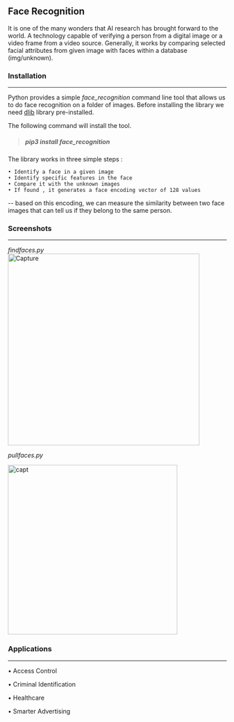 ## Face Recognition
It is one of the many wonders that AI research has brought forward to the world. A technology capable of verifying a person from a digital image or a video frame from a video     source. Generally, it works by comparing selected facial attributes from given image with faces within a database (img/unknown). 

### Installation
___
Python provides a simple *face_recognition* command line tool that allows us to do face recognition on a folder of images. Before installing the library we need [dlib](https://www.youtube.com/watch?v=HqjcqpCNiZg) library pre-installed.


The following command will install the tool.
> ##### pip3 install face_recognition

The library works in three simple steps :

    • Identify a face in a given image
    • Identify specific features in the face
    • Compare it with the unknown images 
    • If found , it generates a face encoding vector of 128 values
-- based on this encoding, we can measure the similarity between two face images that can tell us if they belong to the same person.

### Screenshots 
_______
 
*findfaces.py*                                     
<img width="441" alt="Capture" src="https://user-images.githubusercontent.com/52240946/94113297-51284600-fe64-11ea-8528-cb4d10f75054.PNG">

*pullfaces.py* 

<img width="390" alt="capt" src="https://user-images.githubusercontent.com/52240946/94113771-0824c180-fe65-11ea-9700-baafd354e36b.PNG">

### Applications 
____
• Access Control

• Criminal Identification

• Healthcare

• Smarter Advertising

